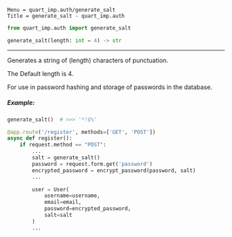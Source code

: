 ```
Menu = quart_imp.auth/generate_salt
Title = generate_salt - quart_imp.auth
```

```python
from quart_imp.auth import generate_salt
```

```python
generate_salt(length: int = 4) -> str
```

---

Generates a string of (length) characters of punctuation.

The Default length is 4.

For use in password hashing and storage of passwords in the database.

##### Example:

```python
generate_salt()  # >>> '*!$%'
```

```python
@app.route('/register', methods=['GET', 'POST'])
async def register():
    if request.method == "POST":
        ...
        salt = generate_salt()
        password = request.form.get('password')
        encrypted_password = encrypt_password(password, salt)
        ...

        user = User(
            username=username,
            email=email,
            password=encrypted_password,
            salt=salt
        )
        ...
```

